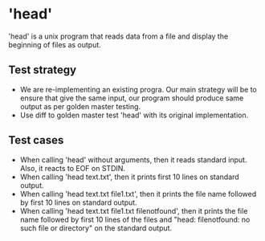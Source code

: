 # 'head'

'head' is a unix program that reads data from a file and display the beginning of files as output.

## Test strategy
- We are re-implementing an existing progra. Our main strategy will be to ensure that give the same input, our program should produce same output as per golden master testing.
- Use diff to golden master test 'head' with its original implementation.

## Test cases
- When calling 'head' without arguments, then it reads standard input. Also, it reacts to EOF on STDIN.
- When calling 'head text.txt', then it prints first 10 lines on standard output.
- When calling 'head text.txt file1.txt', then it prints the file name followed by first 10 lines on standard output.
- When calling 'head text.txt file1.txt filenotfound', then it prints the file name followed by first 10 lines of the files and "head: filenotfound: no such file or directory" on the standard output.
